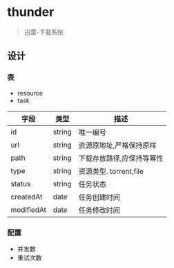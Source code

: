 # thunder
> 迅雷-下载系统

## 设计

### 表
- resource
- task

| 字段       | 类型   | 描述                      |
|------------|--------|-------------------------|
| id         | string | 唯一编号                  |
| url        | string | 资源原地址,严格保持原样   |
| path       | string | 下载存放路径,应保持等幂性 |
| type       | string | 资源类型. torrent,file    |
| status     | string | 任务状态                  |
| createdAt  | date   | 任务创建时间              |
| modifiedAt | date   | 任务修改时间              |

### 配置
- 并发数
- 重试次数

